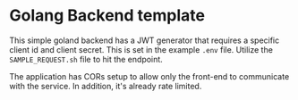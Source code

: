# Golang Backend template

This simple goland backend has a JWT generator that requires a specific client id and client secret. This is set in the example `.env` file. Utilize the `SAMPLE_REQUEST.sh` file to hit the endpoint. 

The application has CORs setup to allow only the front-end to communicate with the service. In addition, it's already rate limited.